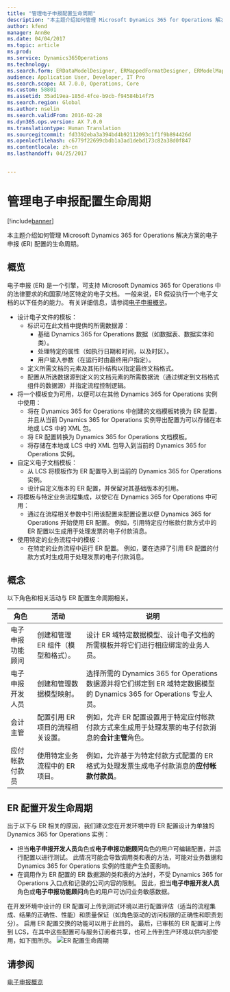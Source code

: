 ```yaml
---
title: "管理电子申报配置生命周期"
description: "本主题介绍如何管理 Microsoft Dynamics 365 for Operations 解决方案的电子申报 (ER) 配置的生命周期。"
author: kfend
manager: AnnBe
ms.date: 04/04/2017
ms.topic: article
ms.prod: 
ms.service: Dynamics365Operations
ms.technology: 
ms.search.form: ERDataModelDesigner, ERMappedFormatDesigner, ERModelMappingDesigner, ERModelMappingTable, ERSolutionImport, ERSolutionTable, ERVendorTable, ERWorkspace
audience: Application User, Developer, IT Pro
ms.search.scope: AX 7.0.0, Operations, Core
ms.custom: 58801
ms.assetid: 35ad19ea-185d-4fce-b9cb-f94584b14f75
ms.search.region: Global
ms.author: nselin
ms.search.validFrom: 2016-02-28
ms.dyn365.ops.version: AX 7.0.0
ms.translationtype: Human Translation
ms.sourcegitcommit: fd3392eba3a394bd4b92112093c1f1f9b894426d
ms.openlocfilehash: c6779f22699cbdb1a3ad1debd173c82a38d0f847
ms.contentlocale: zh-cn
ms.lasthandoff: 04/25/2017


---
```


# <a name="manage-the-electronic-reporting-configuration-lifecycle"></a>管理电子申报配置生命周期

[!include[banner](../includes/banner.md)]


本主题介绍如何管理 Microsoft Dynamics 365 for Operations 解决方案的电子申报 (ER) 配置的生命周期。

<a name="overview"></a>概览
--------

电子申报 (ER) 是一个引擎，可支持 Microsoft Dynamics 365 for Operations 中的法律要求的和国家/地区特定的电子文档。 一般来说，ER 假设执行一个电子文档的以下任务的能力。 有关详细信息，请参阅[电子申报概览](general-electronic-reporting.md)。

-   设计电子文件的模板：
    -   标识可在此文档中提供的所需数据源：
        -   基础 Dynamics 365 for Operations 数据（如数据表、数据实体和类）。
        -   处理特定的属性（如执行日期和时间，以及时区）。
        -   用户输入参数（在运行时由最终用户指定）。
    -   定义所需文档的元素及其拓扑结构以指定最终文档格式。
    -   配置从所选数据源到定义的文档元素的所需数据流（通过绑定到文档格式组件的数据源）并指定流程控制逻辑。
-   将一个模板变为可用，以便可以在其他 Dynamics 365 for Operations 实例中使用：
    -   将在 Dynamics 365 for Operations 中创建的文档模板转换为 ER 配置，并且从当前 Dynamics 365 for Operations 实例导出配置为可以存储在本地或 LCS 中的 XML 包。
    -   将 ER 配置转换为 Dynamics 365 for Operations 文档模板。
    -   将存储在本地或 LCS 中的 XML 包导入到当前的 Dynamics 365 for Operations 实例。
-   自定义电子文档模板：
    -   从 LCS 将模板作为 ER 配置导入到当前的 Dynamics 365 for Operations 实例。
    -   设计自定义版本的 ER 配置，并保留对其基础版本的引用。
-   将模板与特定业务流程集成，以使它在 Dynamics 365 for Operations 中可用：
    -   通过在流程相关参数中引用该配置来配置设置以便 Dynamics 365 for Operations 开始使用 ER 配置。 例如，引用特定应付帐款付款方式中的 ER 配置以生成用于处理发票的电子付款消息。
-   使用特定的业务流程中的模板：
    -   在特定的业务流程中运行 ER 配置。 例如，要在选择了引用 ER 配置的付款方式时生成用于处理发票的电子付款消息。

## <a name="concepts"></a>概念
以下角色和相关活动与 ER 配置生命周期相关。

| 角色                                       | 活动                                                      | 说明                                                                                                                                                                                                                  |
|--------------------------------------------|-----------------------------------------------------------------|------------------------------------------------------------------------------------------------------------------------------------------------------------------------------------------------------------------------------|
| 电子申报功能顾问 | 创建和管理 ER 组件（模型和格式）。           | 设计 ER 域特定数据模型、设计电子文档的所需模板并将它们进行相应绑定的业务人员。                                                                           |
| 电子申报开发人员             | 创建和管理数据模型映射。                          | 选择所需的 Dynamics 365 for Operations 数据源并将它们绑定到 ER 域特定数据模型的 Dynamics 365 for Operations 专业人员。                                                                 |
| 会计主管                      | 配置引用 ER 项目的流程相关设置。 | 例如，允许 ER 配置设置用于特定应付帐款付款方式来生成用于处理发票的电子付款消息的**会计主管**角色。 |
| 应付帐款付款员            | 使用特定业务流程中的 ER 项目。                | 例如，允许基于为特定付款方式配置的 ER 格式为处理发票生成电子付款消息的**应付帐款付款员**。           |

## <a name="er-configuration-development-lifecycle"></a>ER 配置开发生命周期
出于以下与 ER 相关的原因，我们建议您在开发环境中将 ER 配置设计为单独的 Dynamics 365 for Operations 实例：

-   担当**电子申报开发人员**角色或**电子申报功能顾问**角色的用户可编辑配置，并运行配置以进行测试。 此情况可能会导致调用类和表的方法，可能对业务数据和 Dynamics 365 for Operations 实例的性能产生负面影响。
-   在调用作为 ER 配置的 ER 数据源的类和表的方法时，不受 Dynamics 365 for Operations 入口点和记录的公司内容的限制。 因此，担当**电子申报开发人员**角色或**电子申报功能顾问**角色的用户可访问业务敏感数据。

在开发环境中设计的 ER 配置可上传到测试环境以进行配置评估（适当的流程集成、结果的正确性、性能）和质量保证（如角色驱动的访问权限的正确性和职责划分）。 启用 ER 配置交换的功能可以用于此目的。 最后，已审核的 ER 配置可上传到 LCS，在其中这些配置可与服务订阅者共享，也可上传到生产环境以供内部使用，如下图所示。 ![ER 配置生命周期](./media/ger-configuration-lifecycle.png)

<a name="see-also"></a>请参阅
--------

[电子申报概览](general-electronic-reporting.md)





